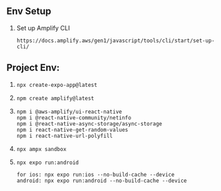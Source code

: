 ## Env Setup
1. Set up Amplify CLI
   ```
   https://docs.amplify.aws/gen1/javascript/tools/cli/start/set-up-cli/
   ```

## Project Env:
1. ```
   npx create-expo-app@latest
   ```
2. ```
   npm create amplify@latest
   ```
3. ```
   npm i @aws-amplify/ui-react-native
   npm i @react-native-community/netinfo
   npm i @react-native-async-storage/async-storage
   npm i react-native-get-random-values
   npm i react-native-url-polyfill
   ```
4. ```
   npx ampx sandbox
   ```
5. ```
   npx expo run:android
   
   for ios: npx expo run:ios --no-build-cache --device
   android: npx expo run:android --no-build-cache --device
   ```